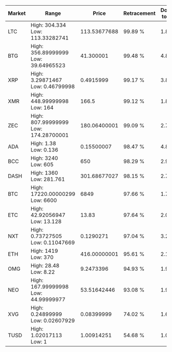 | Market | Range | Price| Retracement | Doubles to 50% |
| --- | --- | --- | --- | --- |
| LTC | High: 304.334<br />Low: 113.33282741 | 113.53677688 | 99.89 % | 1.84 |
| BTG | High: 356.89999999<br />Low: 39.64965523 | 41.300001 | 99.48 % | 4.80 |
| XRP | High: 3.29871467<br />Low: 0.46799998 | 0.4915999 | 99.17 % | 3.83 |
| XMR | High: 448.99999998<br />Low: 164 | 166.5 | 99.12 % | 1.84 |
| ZEC | High: 807.99999999<br />Low: 174.28700001 | 180.06400001 | 99.09 % | 2.73 |
| ADA | High: 1.38<br />Low: 0.136 | 0.15500007 | 98.47 % | 4.89 |
| BCC | High: 3240<br />Low: 605 | 650 | 98.29 % | 2.96 |
| DASH | High: 1360<br />Low: 281.761 | 301.68677027 | 98.15 % | 2.72 |
| BTC | High: 17220.00000299<br />Low: 6600 | 6849 | 97.66 % | 1.74 |
| ETC | High: 42.92056947<br />Low: 13.128 | 13.83 | 97.64 % | 2.03 |
| NXT | High: 0.73727505<br />Low: 0.11047669 | 0.1290271 | 97.04 % | 3.29 |
| ETH | High: 1419<br />Low: 370 | 416.00000001 | 95.61 % | 2.15 |
| OMG | High: 28.48<br />Low: 8.22 | 9.2473396 | 94.93 % | 1.98 |
| NEO | High: 167.99999998<br />Low: 44.99999977 | 53.51642446 | 93.08 % | 1.99 |
| XVG | High: 0.24899999<br />Low: 0.02607929 | 0.08399999 | 74.02 % | 1.64 |
| TUSD | High: 1.02017113<br />Low: 1 | 1.00914251 | 54.68 % | 1.00 |
